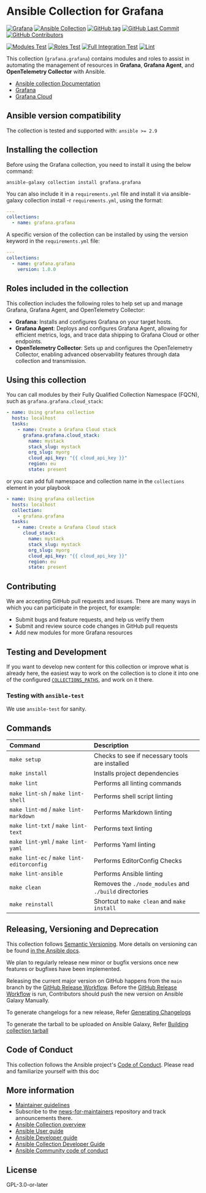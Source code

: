 # Ansible Collection for Grafana

[![Grafana](https://img.shields.io/badge/grafana-%23F46800.svg?&logo=grafana&logoColor=white)](https://grafana.com)
[![Ansible Collection](https://img.shields.io/badge/grafana.grafana-orange)](https://galaxy.ansible.com/ui/repo/published/grafana/grafana/)
[![GitHub tag](https://img.shields.io/github/tag/grafana/grafana-ansible-collection.svg)](https://github.com/grafana/grafana-ansible-collection/tags)
[![GitHub Last Commit](https://img.shields.io/github/last-commit/grafana/grafana-ansible-collection)](https://github.com/grafana/grafana-ansible-collection/tags)
[![GitHub Contributors](https://img.shields.io/github/contributors/grafana/grafana-ansible-collection)](https://github.com/grafana/grafana-ansible-collection/tags)

[![Modules Test](https://github.com/grafana/grafana-ansible-collection/actions/workflows/modules-test.yml/badge.svg?branch=main)](https://github.com/grafana/grafana-ansible-collection/actions/workflows/modules-test.yml)
[![Roles Test](https://github.com/grafana/grafana-ansible-collection/actions/workflows/roles-test.yml/badge.svg?branch=main)](https://github.com/grafana/grafana-ansible-collection/actions/workflows/roles-test.yml)
[![Full Integration Test](https://github.com/grafana/grafana-ansible-collection/actions/workflows/full-integration-test.yml/badge.svg?branch=main)](https://github.com/grafana/grafana-ansible-collection/actions/workflows/full-integration-test.yml)
[![Lint](https://github.com/grafana/grafana-ansible-collection/actions/workflows/lint.yaml/badge.svg)](https://github.com/grafana/grafana-ansible-collection/actions/workflows/lint.yaml)

This collection (`grafana.grafana`) contains modules and roles to assist in automating the management of resources in **Grafana**, **Grafana Agent**, and **OpenTelemetry Collector** with Ansible.

-   [Ansible collection Documentation](https://docs.ansible.com/ansible/latest/collections/grafana/grafana/)
-   [Grafana](https://grafana.com)
-   [Grafana Cloud](https://grafana.com/products/cloud/)

## Ansible version compatibility

The collection is tested and supported with: `ansible >= 2.9`

## Installing the collection

Before using the Grafana collection, you need to install it using the below command:

```shell
ansible-galaxy collection install grafana.grafana
```

You can also include it in a `requirements.yml` file and install it via ansible-galaxy collection install -r `requirements.yml`, using the format:

```yaml
---
collections:
  - name: grafana.grafana
```

A specific version of the collection can be installed by using the version keyword in the `requirements.yml` file:

```yaml
---
collections:
  - name: grafana.grafana
    version: 1.0.0
```

## Roles included in the collection

This collection includes the following roles to help set up and manage Grafana, Grafana Agent, and OpenTelemetry Collector:

- **Grafana**: Installs and configures Grafana on your target hosts.
- **Grafana Agent**: Deploys and configures Grafana Agent, allowing for efficient metrics, logs, and trace data shipping to Grafana Cloud or other endpoints.
- **OpenTelemetry Collector**: Sets up and configures the OpenTelemetry Collector, enabling advanced observability features through data collection and transmission.

## Using this collection

You can call modules by their Fully Qualified Collection Namespace (FQCN), such as `grafana.grafana.cloud_stack`:

```yaml
- name: Using grafana collection
  hosts: localhost
  tasks:
    - name: Create a Grafana Cloud stack
      grafana.grafana.cloud_stack:
        name: mystack
        stack_slug: mystack
        org_slug: myorg
        cloud_api_key: "{{ cloud_api_key }}"
        region: eu
        state: present
```

or you can add full namespace and collection name in the `collections` element in your playbook

```yaml
- name: Using grafana collection
  hosts: localhost
  collection:
    - grafana.grafana
  tasks:
    - name: Create a Grafana Cloud stack
      cloud_stack:
        name: mystack
        stack_slug: mystack
        org_slug: myorg
        cloud_api_key: "{{ cloud_api_key }}"
        region: eu
        state: present
```

## Contributing

We are accepting GitHub pull requests and issues. There are many ways in which you can participate in the project, for example:

-   Submit bugs and feature requests, and help us verify them
-   Submit and review source code changes in GitHub pull requests
-   Add new modules for more Grafana resources

## Testing and Development

If you want to develop new content for this collection or improve what is already
here, the easiest way to work on the collection is to clone it into one of the configured
[`COLLECTIONS_PATHS`](https://docs.ansible.com/ansible/latest/reference_appendices/config.html#collections-paths),
and work on it there.

### Testing with `ansible-test`

We use `ansible-test` for sanity.

## Commands

| Command | Description |
| :--- | :----------- |
| `make setup` | Checks to see if necessary tools are installed |
| `make install` | Installs project dependencies |
| `make lint` | Performs all linting commands |
| `make lint-sh` / `make lint-shell` | Performs shell script linting |
| `make lint-md` / `make lint-markdown` | Performs Markdown linting |
| `make lint-txt` / `make lint-text` | Performs text linting |
| `make lint-yml` / `make lint-yaml` | Performs Yaml linting |
| `make lint-ec` / `make lint-editorconfig` | Performs EditorConfig Checks |
| `make lint-ansible` | Performs Ansible linting |
| `make clean` | Removes the `./node_modules` and `./build` directories |
| `make reinstall` | Shortcut to `make clean` and `make install` |

## Releasing, Versioning and Deprecation

This collection follows [Semantic Versioning](https://semver.org/). More details on versioning can be found [in the Ansible docs](https://docs.ansible.com/ansible/latest/dev_guide/developing_collections.html#collection-versions).

We plan to regularly release new minor or bugfix versions once new features or bugfixes have been implemented.

Releasing the current major version on GitHub happens from the `main` branch by the
[GitHub Release Workflow](https://github.com/grafana/grafana-ansible-collection/blob/main/.github/workflows/release.yml).
Before the [GitHub Release Workflow](https://github.com/grafana/grafana-ansible-collection/blob/main/.github/workflows/release.yml)
is run, Contributors should push the new version on Ansible Galaxy Manually.

To generate changelogs for a new release, Refer [Generating Changelogs](https://docs.ansible.com/ansible/latest/dev_guide/developing_collections_changelogs.html#generating-changelogs)

To generate the tarball to be uploaded on Ansible Galaxy, Refer [Building collection tarball](https://docs.ansible.com/ansible/latest/dev_guide/developing_collections_distributing.html#building-your-collection-tarball)

## Code of Conduct

This collection follows the Ansible project's [Code of Conduct](https://docs.ansible.com/ansible/devel/community/code_of_conduct.html).
Please read and familiarize yourself with this doc

## More information

-   [Maintainer guidelines](https://docs.ansible.com/ansible/devel/community/maintainers.html)
-   Subscribe to the [news-for-maintainers](https://github.com/ansible-collections/news-for-maintainers) repository and track announcements there.
-   [Ansible Collection overview](https://github.com/ansible-collections/overview)
-   [Ansible User guide](https://docs.ansible.com/ansible/latest/user_guide/index.html)
-   [Ansible Developer guide](https://docs.ansible.com/ansible/latest/dev_guide/index.html)
-   [Ansible Collection Developer Guide](https://docs.ansible.com/ansible/devel/dev_guide/developing_collections.html)
-   [Ansible Community code of conduct](https://docs.ansible.com/ansible/latest/community/code_of_conduct.html)

## License

GPL-3.0-or-later
